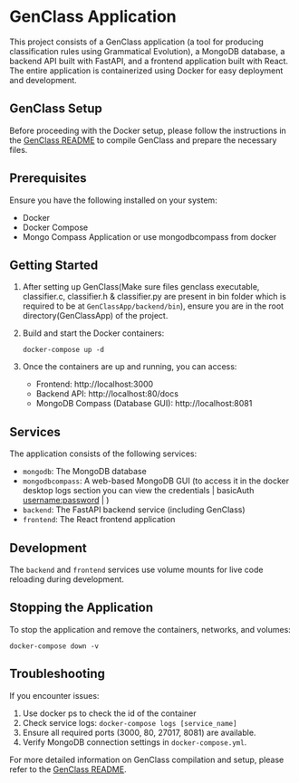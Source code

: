 # GenClass Application

This project consists of a GenClass application (a tool for producing classification rules using Grammatical Evolution), a MongoDB database, a backend API built with FastAPI, and a frontend application built with React. The entire application is containerized using Docker for easy deployment and development.

## GenClass Setup

Before proceeding with the Docker setup, please follow the instructions in the [GenClass README](../README.md) to compile GenClass and prepare the necessary files.

## Prerequisites

Ensure you have the following installed on your system:
- Docker
- Docker Compose
- Mongo Compass Application or use mongodbcompass from docker

## Getting Started
1. After setting up GenClass(Make sure files genclass executable, classifier.c, classifier.h & classifier.py are present in bin folder which is required to be at `GenClassApp/backend/bin`), ensure you are in the root directory(GenClassApp) of the project.

2. Build and start the Docker containers:
   ```
   docker-compose up -d
   ```

3. Once the containers are up and running, you can access:
   - Frontend: http://localhost:3000
   - Backend API: http://localhost:80/docs
   - MongoDB Compass (Database GUI): http://localhost:8081

## Services

The application consists of the following services:
- `mongodb`: The MongoDB database
- `mongodbcompass`: A web-based MongoDB GUI (to access it in the docker desktop logs section you can view the credentials | basicAuth <username:password> | )
- `backend`: The FastAPI backend service (including GenClass)
- `frontend`: The React frontend application

## Development

The `backend` and `frontend` services use volume mounts for live code reloading during development.

## Stopping the Application

To stop the application and remove the containers, networks, and volumes:
```
docker-compose down -v
```

## Troubleshooting

If you encounter issues:
1. Use docker ps to check the id of the container
2. Check service logs: `docker-compose logs [service_name]`
3. Ensure all required ports (3000, 80, 27017, 8081) are available.
4. Verify MongoDB connection settings in `docker-compose.yml`.

For more detailed information on GenClass compilation and setup, please refer to the [GenClass README](../README.md).
